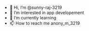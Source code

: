 - 👋 Hi, I’m @sunny-raj-3219
- 👀 I’m interested in app developement
- 🌱 I’m currently learning 
- 📫 How to reach me anony_m_3219

<!---
sunny-raj-3219/sunny-raj-3219 is a ✨ special ✨ repository because its `README.md` (this file) appears on your GitHub profile.
You can click the Preview link to take a look at your changes.
--->
